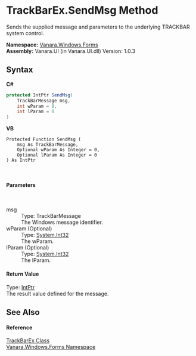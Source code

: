 # TrackBarEx.SendMsg Method 
 

Sends the supplied message and parameters to the underlying TRACKBAR system control.

**Namespace:**&nbsp;<a href="c580cf52-4028-70db-28d0-f9b1abc03861">Vanara.Windows.Forms</a><br />**Assembly:**&nbsp;Vanara.UI (in Vanara.UI.dll) Version: 1.0.3

## Syntax

**C#**<br />
``` C#
protected IntPtr SendMsg(
	TrackBarMessage msg,
	int wParam = 0,
	int lParam = 0
)
```

**VB**<br />
``` VB
Protected Function SendMsg ( 
	msg As TrackBarMessage,
	Optional wParam As Integer = 0,
	Optional lParam As Integer = 0
) As IntPtr
```

<br />

#### Parameters
&nbsp;<dl><dt>msg</dt><dd>Type: TrackBarMessage<br />The Windows message identifier.</dd><dt>wParam (Optional)</dt><dd>Type: <a href="http://msdn2.microsoft.com/en-us/library/td2s409d" target="_blank">System.Int32</a><br />The wParam.</dd><dt>lParam (Optional)</dt><dd>Type: <a href="http://msdn2.microsoft.com/en-us/library/td2s409d" target="_blank">System.Int32</a><br />The lParam.</dd></dl>

#### Return Value
Type: <a href="http://msdn2.microsoft.com/en-us/library/5he14kz8" target="_blank">IntPtr</a><br />The result value defined for the message.

## See Also


#### Reference
<a href="13f0013e-1c7e-6cb9-8787-d9ab3a2640ed">TrackBarEx Class</a><br /><a href="c580cf52-4028-70db-28d0-f9b1abc03861">Vanara.Windows.Forms Namespace</a><br />